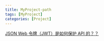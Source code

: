 ```yaml
---
title: MyProject-path
tags: [MyProject]
categories: [Project]
---
```



[JSON Web 令牌（JWT）是如何保护 API 的？？](https://mp.weixin.qq.com/s/UVmVBGggsaiuFH-WEtSRkg)

